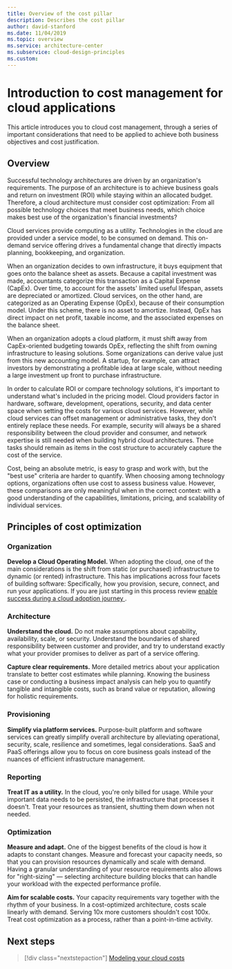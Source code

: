 ```yaml
---
title: Overview of the cost pillar 
description: Describes the cost pillar
author: david-stanford
ms.date: 11/04/2019
ms.topic: overview
ms.service: architecture-center
ms.subservice: cloud-design-principles
ms.custom: 
---
```


# Introduction to cost management for cloud applications

This article introduces you to cloud cost management, through a series of important considerations that need to be applied to achieve both business objectives and cost justification.

## Overview

Successful technology architectures are driven by an organization's requirements. The purpose of an architecture is to achieve business goals and return on investment (ROI) while staying within an allocated budget. Therefore, a cloud architecture must consider cost optimization: From all possible technology choices that meet business needs, which choice makes best use of the organization's financial investments?

Cloud services provide computing as a utility. Technologies in the cloud are provided under a service model, to be consumed on demand. This on-demand service offering drives a fundamental change that directly impacts planning, bookkeeping, and organization.

When an organization decides to own infrastructure, it buys equipment that goes onto the balance sheet as assets. Because a capital investment was made, accountants categorize this transaction as a Capital Expense (CapEx). Over time, to account for the assets' limited useful lifespan, assets are depreciated or amortized. Cloud services, on the other hand, are categorized as an Operating Expense (OpEx), because of their consumption model. Under this scheme, there is no asset to amortize. Instead, OpEx has direct impact on net profit, taxable income, and the associated expenses on the balance sheet.

When an organization adopts a cloud platform, it must shift away from CapEx-oriented budgeting towards OpEx, reflecting the shift from owning infrastructure to leasing solutions. Some organizations can derive value just from this new accounting model. A startup, for example, can attract investors by demonstrating a profitable idea at large scale, without needing a large investment up front to purchase infrastructure.

In order to calculate ROI or compare technology solutions, it's important to understand what's included in the pricing model. Cloud providers factor in hardware, software, development, operations, security, and data center space when setting the costs for various cloud services. However, while cloud services can offset management or administrative tasks, they don't entirely replace these needs. For example, security will always be a shared responsibility between the cloud provider and consumer, and network expertise is still needed when building hybrid cloud architectures. These tasks should remain as items in the cost structure to accurately capture the cost of the service.

Cost, being an absolute metric, is easy to grasp and work with, but the "best use" criteria are harder to quantify. When choosing among technology options, organizations often use cost to assess business value. However, these comparisons are only meaningful when in the correct context: with a good understanding of the capabilities, limitations, pricing, and scalability of individual services.

## Principles of cost optimization

### Organization

**Develop a Cloud Operating Model.** When adopting the cloud, one of the main considerations is the shift from static (or purchased) infrastructure to dynamic (or rented) infrastructure. This has implications across four facets of building software: Specifically, how you provision, secure, connect, and run your applications. If you are just starting in this process review [enable success during a cloud adoption journey ](/azure/cloud-adoption-framework/getting-started/enable).

### Architecture

**Understand the cloud.** Do not make assumptions about capability, availability, scale, or security. Understand the boundaries of shared responsibility between customer and provider, and try to understand exactly what your provider promises to deliver as part of a service offering.

**Capture clear requirements.** More detailed metrics about your application translate to better cost estimates while planning. Knowing the business case or conducting a business impact analysis can help you to quantify tangible and intangible costs, such as brand value or reputation, allowing for holistic requirements.

### Provisioning

**Simplify via platform services.** Purpose-built platform and software services can greatly simplify overall architecture by alleviating operational, security, scale, resilience and sometimes, legal considerations. SaaS and PaaS offerings allow you to focus on core business goals instead of the nuances of efficient infrastructure management.

### Reporting

**Treat IT as a utility.** In the cloud, you're only billed for usage. While your important data needs to be persisted, the infrastructure that processes it doesn't. Treat your resources as transient, shutting them down when not needed.

### Optimization

**Measure and adapt.** One of the biggest benefits of the cloud is how it adapts to constant changes. Measure and forecast your capacity needs, so that you can provision resources dynamically and scale with demand. Having a granular understanding of your resource requirements also allows for "right-sizing" &mdash; selecting architecture building blocks that can handle your workload with the expected performance profile.

**Aim for scalable costs.** Your capacity requirements vary together with the rhythm of your business. In a cost-optimized architecture, costs scale linearly with demand. Serving 10x more customers shouldn't cost 100x. Treat cost optimization as a process, rather than a point-in-time activity.

## Next steps

> [!div class="nextstepaction"]
> [Modeling your cloud costs](./modeling.md)